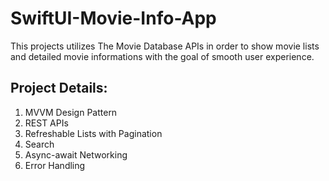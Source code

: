 # SwiftUI-Movie-Info-App
This projects utilizes The Movie Database APIs in order to show movie lists and detailed movie informations with the goal of smooth user experience. 

## Project Details:
1. MVVM Design Pattern
2. REST APIs
3. Refreshable Lists with Pagination
4. Search 
5. Async-await Networking
6. Error Handling
